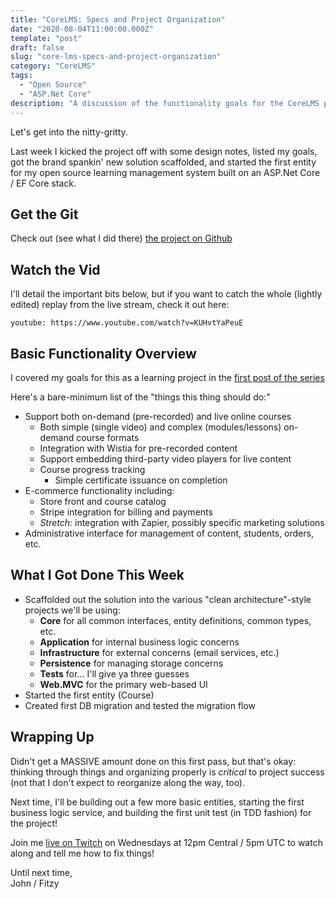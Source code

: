 ```yaml
---
title: "CoreLMS: Specs and Project Organization"
date: "2020-08-04T11:00:00.000Z"
template: "post"
draft: false
slug: "core-lms-specs-and-project-organization"
category: "CoreLMS"
tags:
  - "Open Source"
  - "ASP.Net Core"
description: "A discussion of the functionality goals for the CoreLMS project and getting the solution setup for \"clean code\" success."
---
```


Let's get into the nitty-gritty.

Last week I kicked the project off with some design notes, listed my goals, got the brand spankin' new solution scaffolded, and started the first entity for my open source learning management system built on an ASP.Net Core / EF Core stack.

## Get the Git

Check out (see what I did there) [the project on Github](https://github.com/FitzyCodesThings/core-lms)

## Watch the Vid

I'll detail the important bits below, but if you want to catch the whole (lightly edited) replay from the live stream, check it out here:

`youtube: https://www.youtube.com/watch?v=KUHvtYaPeuE`

## Basic Functionality Overview

I covered my goals for this as a learning project in the [first post of the series](https://dev.to/fitzycodesthings/corelms-let-s-build-a-cleanish-solidish-lms-from-scratch-in-asp-net-core-34hh)

Here's a bare-minimum list of the "things this thing should do:"

- Support both on-demand (pre-recorded) and live online courses
    - Both simple (single video) and complex (modules/lessons) on-demand course formats
    - Integration with Wistia for pre-recorded content   
    - Support embedding third-party video players for live content
    - Course progress tracking
        - Simple certificate issuance on completion
- E-commerce functionality including:
    - Store front and course catalog
    - Stripe integration for billing and payments
    - *Stretch:* integration with Zapier, possibly specific marketing solutions
- Administrative interface for management of content, students, orders, etc.

## What I Got Done This Week

- Scaffolded out the solution into the various "clean architecture"-style projects we'll be using:
    - **Core** for all common interfaces, entity definitions, common types, etc.
    - **Application** for internal business logic concerns
    - **Infrastructure** for external concerns (email services, etc.)
    - **Persistence** for managing storage concerns
    - **Tests** for... I'll give ya three guesses
    - **Web.MVC** for the primary web-based UI
- Started the first entity (Course) 
- Created first DB migration and tested the migration flow

## Wrapping Up

Didn't get a MASSIVE amount done on this first pass, but that's okay: thinking through things and organizing properly is *critical* to project success (not that I don't expect to reorganize along the way, too).

Next time, I'll be building out a few more basic entities, starting the first business logic service, and building the first unit test (in TDD fashion) for the project!

Join me [live on Twitch](https://twitch.tv/fitzycodesthings) on Wednesdays at 12pm Central / 5pm UTC to watch along and tell me how to fix things!

Until next time,<br>
John / Fitzy
